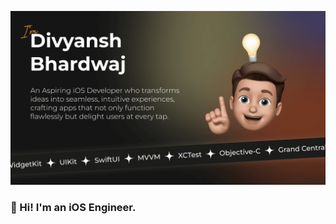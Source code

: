
![Cover Image](https://github.com/Dbhardwaj99/Dbhardwaj99/blob/main/mm.png)
       
 
### 👋 Hi! I'm an iOS Engineer.
